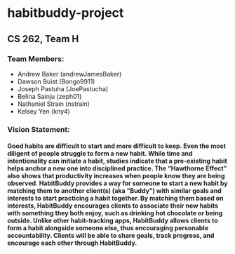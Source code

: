 # habitbuddy-project
## CS 262, Team H
### Team Members:
  * Andrew Baker (andrewJamesBaker)
  * Dawson Buist (Bongo9911)
  * Joseph Pastuha (JoePastucha)
  * Belina Sainju (zeph01)
  * Nathaniel Strain (nstrain)
  * Kelsey Yen (kny4)
  
### Vision Statement:
#### Good habits are difficult to start and more difficult to keep. Even the most diligent of people struggle to form a new habit. While time and intentionality can initiate a habit, studies indicate that a pre-existing habit helps anchor a new one into disciplined practice. The “Hawthorne Effect” also shows that productivity increases when people know they are being observed. HabitBuddy provides a way for someone to start a new habit by matching them to another client(s) (aka “Buddy”) with similar goals and interests to start practicing a habit together. By matching them based on interests, HabitBuddy encourages clients to associate their new habits with something they both enjoy, such as drinking hot chocolate or being outside. Unlike other habit-tracking apps, HabitBuddy allows clients to form a habit alongside someone else, thus encouraging personable accountability. Clients will be able to share goals, track progress, and encourage each other through HabitBuddy. 
